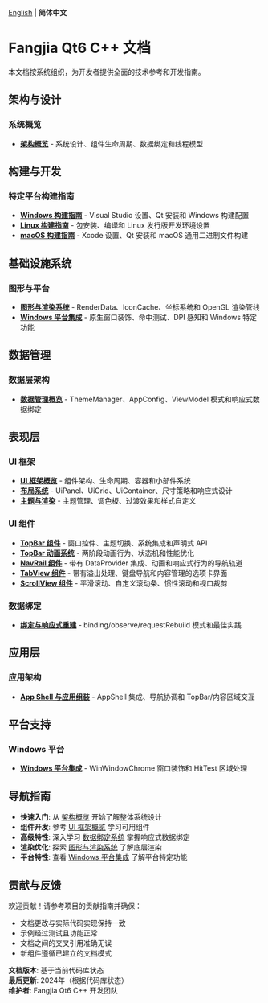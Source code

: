 [English](../doc/index.md) | **简体中文**

# Fangjia Qt6 C++ 文档

本文档按系统组织，为开发者提供全面的技术参考和开发指南。

## 架构与设计

### 系统概览
- **[架构概览](architecture/overview.md)** - 系统设计、组件生命周期、数据绑定和线程模型

## 构建与开发

### 特定平台构建指南
- **[Windows 构建指南](build/windows.md)** - Visual Studio 设置、Qt 安装和 Windows 构建配置
- **[Linux 构建指南](build/linux.md)** - 包安装、编译和 Linux 发行版开发环境设置
- **[macOS 构建指南](build/macos.md)** - Xcode 设置、Qt 安装和 macOS 通用二进制文件构建

## 基础设施系统

### 图形与平台
- **[图形与渲染系统](infrastructure/gfx.md)** - RenderData、IconCache、坐标系统和 OpenGL 渲染管线
- **[Windows 平台集成](infrastructure/platform-windows.md)** - 原生窗口装饰、命中测试、DPI 感知和 Windows 特定功能

## 数据管理

### 数据层架构
- **[数据管理概览](data/overview.md)** - ThemeManager、AppConfig、ViewModel 模式和响应式数据绑定

## 表现层

### UI 框架
- **[UI 框架概览](presentation/ui-framework/overview.md)** - 组件架构、生命周期、容器和小部件系统
- **[布局系统](presentation/ui-framework/layouts.md)** - UiPanel、UiGrid、UiContainer、尺寸策略和响应式设计
- **[主题与渲染](presentation/ui-framework/theme-and-rendering.md)** - 主题管理、调色板、过渡效果和样式自定义

### UI 组件
- **[TopBar 组件](presentation/components/top-bar.md)** - 窗口控件、主题切换、系统集成和声明式 API
- **[TopBar 动画系统](presentation/components/top-bar-animation.md)** - 两阶段动画行为、状态机和性能优化
- **[NavRail 组件](presentation/components/nav-rail.md)** - 带有 DataProvider 集成、动画和响应式行为的导航轨道
- **[TabView 组件](presentation/components/tab-view.md)** - 带有溢出处理、键盘导航和内容管理的选项卡界面
- **[ScrollView 组件](presentation/components/scroll-view.md)** - 平滑滚动、自定义滚动条、惯性滚动和视口裁剪

### 数据绑定
- **[绑定与响应式重建](presentation/binding.md)** - binding/observe/requestRebuild 模式和最佳实践

## 应用层

### 应用架构
- **[App Shell 与应用组装](application/app-shell.md)** - AppShell 集成、导航协调和 TopBar/内容区域交互

## 平台支持

### Windows 平台
- **[Windows 平台集成](platform/windows.md)** - WinWindowChrome 窗口装饰和 HitTest 区域处理

## 导航指南

- **快速入门**: 从 [架构概览](architecture/overview.md) 开始了解整体系统设计
- **组件开发**: 参考 [UI 框架概览](presentation/ui-framework/overview.md) 学习可用组件
- **高级特性**: 深入学习 [数据绑定系统](presentation/binding.md) 掌握响应式数据绑定
- **渲染优化**: 探索 [图形与渲染系统](infrastructure/gfx.md) 了解底层渲染
- **平台特性**: 查看 [Windows 平台集成](infrastructure/platform-windows.md) 了解平台特定功能

## 贡献与反馈

欢迎贡献！请参考项目的贡献指南并确保：

- 文档更改与实际代码实现保持一致
- 示例经过测试且功能正常
- 文档之间的交叉引用准确无误
- 新组件遵循已建立的文档模式

**文档版本**: 基于当前代码库状态  
**最后更新**: 2024年（根据代码库状态）  
**维护者**: Fangjia Qt6 C++ 开发团队
